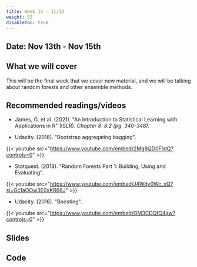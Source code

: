 ```yaml
---
title: Week 13 - 11/13
weight: 55
disableToc: true
---
```


## Date: Nov 13th - Nov 15th

## What we will cover

This will be the final week that we cover new material, and we will be talking about random forests and other ensemble methods.

## Recommended readings/videos

- James, G. et al. (2021). "An Introduction to Statistical Learning with Applications in R" (ISLR). *Chapter 8: 8.2 (pg. 340-348)*. 

- Udacity. (2016). "Bootstrap aggregating bagging".

{{< youtube src="https://www.youtube.com/embed/2Mg8QD0F1dQ?controls=0" >}}

- Statquest. (2018). "Random Forests Part 1: Building, Using and Evaluating".

{{< youtube src="https://www.youtube.com/embed/J4Wdy0Wc_xQ?si=Gc1aOOw3E0xKR66J" >}}

- Udacity. (2016). "Boosting".

{{< youtube src="https://www.youtube.com/embed/GM3CDQfQ4sw?controls=0" >}}



## Slides

<!-- {{% button href="https://sta235.netlify.app/Classes/Week12/1_DecisionTrees/f2022_sta235h_15_DecisionTrees.html" icon="fas fa-external-link-alt" icon-position="right" %}}New window{{% /button %}} {{% button href="https://sta235.netlify.app/Classes/Week12/1_DecisionTrees/f2022_sta235h_15_DecisionTrees.pdf" icon="fas fa-file-pdf" icon-position="right" %}}Download{{% /button %}} 

{{< slides src="https://sta235.netlify.app/Classes/Week12/1_DecisionTrees/f2022_sta235h_15_DecisionTrees.html" >}}
 -->

## Code

<!-- Here is the R code we will review in class, with many additional questions! Remember to review it in detail after class <a onclick="ga('send', 'event', 'External-Link','click','code10','0','Link');" href="https://sta235.netlify.app/Classes/Week12/1_DecisionTrees/code/f2022_sta235h_10_decisiontrees.R" target="_blank" class="btn btn-default">Download<i class="fas fa-code"></i></a>


Check out the in-class activity we did for this week <a onclick="ga('send', 'event', 'External-Link','click','code13','0','Link');" href="https://sta235h.rocks/Week12" target="_blank" class="btn btn-default">Open<i class="fas  fa-external-link-alt"></i></a>

(The answers for this are here: <a onclick="ga('send', 'event', 'External-Link','click','code12Answers','0','Link');" href="https://sta235h.rocks/Week12Answers" target="_blank" class="btn btn-default">Open<i class="fas  fa-external-link-alt"></i></a>) -->


